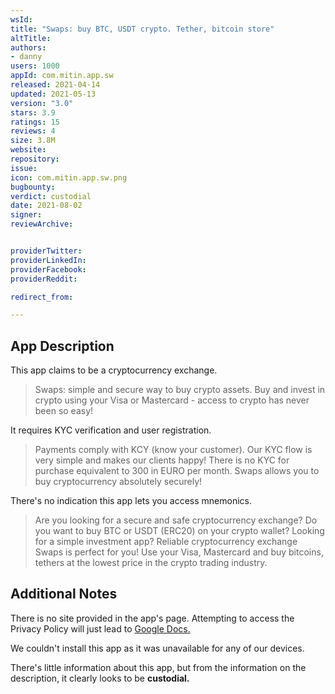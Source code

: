 ```yaml
---
wsId: 
title: "Swaps: buy BTC, USDT crypto. Tether, bitcoin store"
altTitle: 
authors:
- danny
users: 1000
appId: com.mitin.app.sw
released: 2021-04-14
updated: 2021-05-13
version: "3.0"
stars: 3.9
ratings: 15
reviews: 4
size: 3.8M
website: 
repository: 
issue: 
icon: com.mitin.app.sw.png
bugbounty: 
verdict: custodial
date: 2021-08-02
signer: 
reviewArchive:


providerTwitter: 
providerLinkedIn: 
providerFacebook: 
providerReddit: 

redirect_from:

---
```



## App Description

This app claims to be a cryptocurrency exchange.

> Swaps: simple and secure way to buy crypto assets. Buy and invest in crypto using your Visa or Mastercard - access to crypto has never been so easy!

It requires KYC verification and user registration.

> Payments comply with KCY (know your customer). Our KYC flow is very simple and makes our clients happy! There is no KYC for purchase equivalent to 300 in EURO per month. Swaps allows you to buy cryptocurrency absolutely securely!

There's no indication this app lets you access mnemonics.

> Are you looking for a secure and safe cryptocurrency exchange? Do you want to buy BTC or USDT (ERC20) on your crypto wallet? Looking for a simple investment app? Reliable cryptocurrency exchange Swaps is perfect for you! Use your Visa, Mastercard and buy bitcoins, tethers at the lowest price in the crypto trading industry.

## Additional Notes

There is no site provided in the app's page. Attempting to access the Privacy Policy will just lead to [Google Docs.](https://docs.google.com/document/d/17BZh049r3p-byYTLcWRNzhzmeDfhQj8UUbbr1xZctBA/edit)

We couldn't install this app as it was unavailable for any of our devices.

There's little information about this app, but from the information on the description, it clearly looks to be **custodial.**
